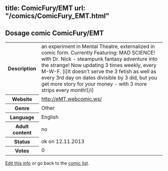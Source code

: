 title: ComicFury/EMT
url: "/comics/ComicFury_EMT.html"
---
Dosage comic ComicFury/EMT
-----------------------------------------

<p id="msg"></p>
<script type="text/javascript">
if (window.location.search === '?edit_info_mail=sent_ok') {
  var elem = document.getElementById("msg");
  elem.innerHTML = 'Edited information sucessfully sent for review, which is usually done daily. Thanks!';
  elem.className = 'ok';
}
</script>
<table class="comicinfo">
<tr>
<th>Description</th><td>an experiment in Mental Theatre, externalized in comic form. Currently Featuring: MAD SCIENCE! with Dr. Nick - steampunk fantasy adventure into the strange! Now updating 3 times weekly, every M-W-F. [i]It doesn't serve the 3 fetish as well as every 3rd day on dates divisible by 3 did, but you get more story for your money - with 3 more strips every month![/i]</td>
</tr>
<tr>
<th>Website</th><td><a href="http://eMT.webcomic.ws/">http://eMT.webcomic.ws/</a></td>
</tr>
<tr>
<th>Genre</th><td>Other</td>
</tr>
<tr>
<th>Language</th><td>English</td>
</tr>
<tr>
<th>Adult content</th><td>no</td>
</tr>
<tr>
<th>Status</th><td>ok on 12.11.2013</td>
</tr>
<tr>
<th>Votes</th><td>0</td>
</tr>
</table>

[Edit this info](ComicFury_EMT_edit.html) or go back to the [comic list](../comic-index.html).

